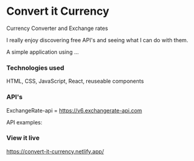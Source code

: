 # Convert it Currency

Currency Converter and Exchange rates

I really enjoy discovering free API's and seeing what I can do with them.

A simple application using ...

### Technologies used

HTML, CSS, JavaScript, React, reuseable components

### API's

ExchangeRate-api = https://v6.exchangerate-api.com

API examples:

### View it live

https://convert-it-currency.netlify.app/
